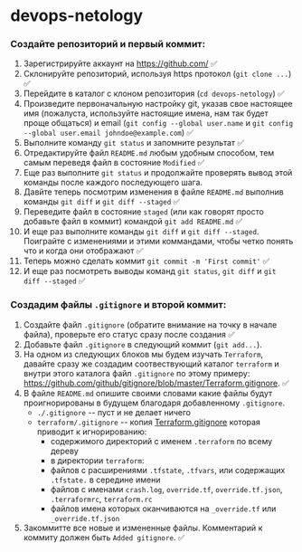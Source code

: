 # devops-netology

### Создайте репозиторий и первый коммит:

1. Зарегистрируйте аккаунт на https://github.com/ ✅
2. Склонируйте репозиторий, используя https протокол (`git clone ...`) ✅
3. Перейдите в каталог с клоном репозитория (`cd devops-netology`) ✅
4. Произведите первоначальную настройку git, указав свое настоящее имя (пожалуста, используйте настоящие имена, 
нам так будет проще общаться) и email (`git config --global user.name` и `git config --global user.email johndoe@example.com`) ✅
5. Выполните команду `git status` и запомните результат ✅
6. Отредактируйте файл `README.md` любым удобным способом, тем самым переведя файл в состояние `Modified` ✅
7. Еще раз выполните `git status` и продолжайте проверять вывод этой команды после каждого последующего шага. 
8. Давйте теперь посмотрим изменения в файле `README.md` выполнив команды `git diff` и `git diff --staged` ✅
9. Переведите файл в состояние `staged` (или как говорят просто добавьте файл в коммит) командой `git add README.md` ✅
10. И еще раз выполните команды `git diff` и `git diff --staged`. Поиграйте с изменениями и этими коммандами, чтобы четко понять
что и когда они отображают ✅
11. Теперь можно сделать коммит `git commit -m 'First commit'` ✅
12. И еще раз посмотреть выводы команд `git status`, `git diff` и `git diff --staged` ✅


### Создадим файлы `.gitignore` и второй коммит:

1. Создайте файл `.gitignore` (обратите внимание на точку в начале файла), проверьте его статус сразу после создания  ✅
2. Добавьте файл `.gitignore` в следующий коммит (`git add...`).
3. На одном из следующих блоков мы будем изучать `Terraform`, давайте сразу же создадим соотвествующий каталог `terraform` и внутри
этого каталога файл `.gitignore` по этому примеру: https://github.com/github/gitignore/blob/master/Terraform.gitignore.   ✅
4. В файле `README.md` опишите своими словами какие файлы будут проигнорированы в будущем благодаря добавленному `.gitignore`.
   + `./.gitignore` -- пуст и не делает ничего
   + `terraform/.gitignore` -- копия [Terraform.gitignore](https://github.com/github/gitignore/blob/master/Terraform.gitignore) которая приводит к игнорированию:
     +  содержимого директорий с именем `.terraform` по всему дереву
     +  в директории `terraform`:
       +  файлов с расширениями `.tfstate`, `.tfvars`, или содержащих `.tfstate.` в середине имени
       +  файлов с именами `crash.log`, `override.tf`, `override.tf.json`, `.terraformrc`, `terraform.rc`
       +  файлов имена которых оканчиваются на `_override.tf` или `_override.tf.json`
5. Закоммитте все новые и измененные файлы. Комментарий к коммиту должен быть `Added gitignore`. ✅
